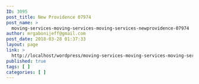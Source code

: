 ```yaml
---
ID: 3095
post_title: New Providence 07974
post_name: >
  moving-services-moving-services-moving-services-newprovidence-07974
author: mrgabonijeff@gmail.com
post_date: 2018-03-28 01:37:33
layout: page
link: >
  http://localhost/wordpress/moving-services-moving-services-moving-services-newprovidence-07974/
published: true
tags: [ ]
categories: [ ]
---
```

